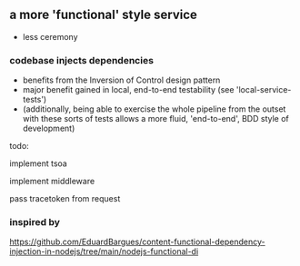 ## a more 'functional' style service

- less ceremony

### codebase injects dependencies

- benefits from the Inversion of Control design pattern
- major benefit gained in local, end-to-end testability (see 'local-service-tests')
- (additionally, being able to exercise the whole pipeline from the outset with these sorts of tests allows a more fluid, 'end-to-end',
  BDD style of development)

todo:

implement tsoa

implement middleware

pass tracetoken from request

### inspired by

https://github.com/EduardBargues/content-functional-dependency-injection-in-nodejs/tree/main/nodejs-functional-di
